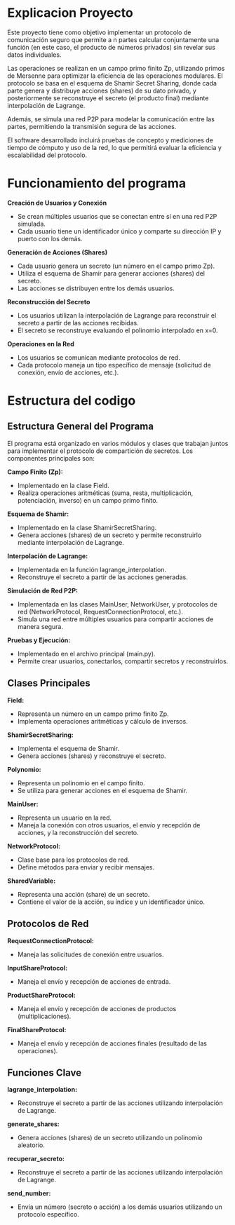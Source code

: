# Explicacion Proyecto

Este proyecto tiene como objetivo implementar un protocolo de comunicación seguro que permite a n partes calcular conjuntamente una función (en este caso, el producto de números privados) sin revelar sus datos individuales. 

Las operaciones se realizan en un campo primo finito Zp, utilizando primos de Mersenne para optimizar la eficiencia de las operaciones modulares. El protocolo se basa en el esquema de Shamir Secret Sharing, donde cada parte genera y distribuye acciones (shares) de su dato privado, y posteriormente se reconstruye el secreto (el producto final) mediante interpolación de Lagrange.

Además, se simula una red P2P para modelar la comunicación entre las partes, permitiendo la transmisión segura de las acciones. 

El software desarrollado incluirá pruebas de concepto y mediciones de tiempo de cómputo y uso de la red, lo que permitirá evaluar la eficiencia y escalabilidad del protocolo.

# Funcionamiento del programa
**Creación de Usuarios y Conexión**
- Se crean múltiples usuarios que se conectan entre sí en una red P2P simulada.
- Cada usuario tiene un identificador único y comparte su dirección IP y puerto con los demás.

**Generación de Acciones (Shares)**
- Cada usuario genera un secreto (un número en el campo primo Zp).
- Utiliza el esquema de Shamir para generar acciones (shares) del secreto.
- Las acciones se distribuyen entre los demás usuarios.

**Reconstrucción del Secreto**
- Los usuarios utilizan la interpolación de Lagrange para reconstruir el secreto a partir de las acciones recibidas.
- El secreto se reconstruye evaluando el polinomio interpolado en x=0.

**Operaciones en la Red**
- Los usuarios se comunican mediante protocolos de red.
- Cada protocolo maneja un tipo específico de mensaje (solicitud de conexión, envío de acciones, etc.).
  
# Estructura del codigo

## Estructura General del Programa
El programa está organizado en varios módulos y clases que trabajan juntos para implementar el protocolo de compartición de secretos. Los componentes principales son:

**Campo Finito (Zp):**
- Implementado en la clase Field.
- Realiza operaciones aritméticas (suma, resta, multiplicación, potenciación, inverso) en un campo primo finito.

**Esquema de Shamir:**
- Implementado en la clase ShamirSecretSharing.
- Genera acciones (shares) de un secreto y permite reconstruirlo mediante interpolación de Lagrange.

**Interpolación de Lagrange:**
- Implementada en la función lagrange_interpolation.
- Reconstruye el secreto a partir de las acciones generadas.

**Simulación de Red P2P:**
- Implementada en las clases MainUser, NetworkUser, y protocolos de red (NetworkProtocol, RequestConnectionProtocol, etc.).
- Simula una red entre múltiples usuarios para compartir acciones de manera segura.

**Pruebas y Ejecución:**
- Implementado en el archivo principal (main.py).
- Permite crear usuarios, conectarlos, compartir secretos y reconstruirlos.
  
## Clases Principales
  
**Field:**
- Representa un número en un campo primo finito Zp.
- Implementa operaciones aritméticas y cálculo de inversos.

**ShamirSecretSharing:**
- Implementa el esquema de Shamir.
- Genera acciones (shares) y reconstruye el secreto.

**Polynomio:**
- Representa un polinomio en el campo finito.
- Se utiliza para generar acciones en el esquema de Shamir.

**MainUser:**
- Representa un usuario en la red.
- Maneja la conexión con otros usuarios, el envío y recepción de acciones, y la reconstrucción del secreto.

**NetworkProtocol:**
- Clase base para los protocolos de red.
- Define métodos para enviar y recibir mensajes.

**SharedVariable:**
- Representa una acción (share) de un secreto.
- Contiene el valor de la acción, su índice y un identificador único.

## Protocolos de Red
**RequestConnectionProtocol:**
- Maneja las solicitudes de conexión entre usuarios.

**InputShareProtocol:**
- Maneja el envío y recepción de acciones de entrada.

**ProductShareProtocol:**
- Maneja el envío y recepción de acciones de productos (multiplicaciones).

**FinalShareProtocol:**
- Maneja el envío y recepción de acciones finales (resultado de las operaciones).

## Funciones Clave
**lagrange_interpolation:**
- Reconstruye el secreto a partir de las acciones utilizando interpolación de Lagrange.

**generate_shares:**
- Genera acciones (shares) de un secreto utilizando un polinomio aleatorio.

**recuperar_secreto:**
- Reconstruye el secreto a partir de las acciones utilizando interpolación de Lagrange.

**send_number:**
- Envía un número (secreto o acción) a los demás usuarios utilizando un protocolo específico.
